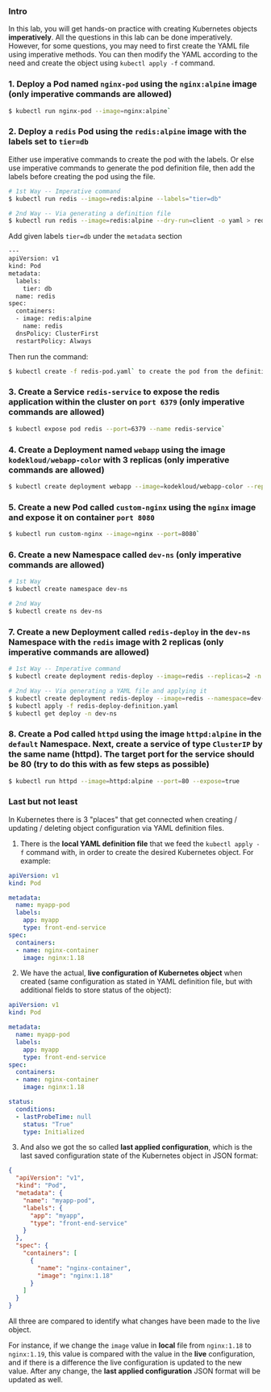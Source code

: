 ### Intro

In this lab, you will get hands-on practice with creating Kubernetes objects **imperatively**. All the questions in this lab can be done imperatively. However, for some questions, you may need to first create the YAML file using imperative methods. You can then modify the YAML according to the need and create the object using `kubectl apply -f` command.

### 1. Deploy a Pod named `nginx-pod` using the `nginx:alpine` image (only imperative commands are allowed)

```bash
$ kubectl run nginx-pod --image=nginx:alpine`
```

### 2. Deploy a `redis` Pod using the  `redis:alpine` image with the labels set to `tier=db`

Either use imperative commands to create the pod with the labels. Or else use imperative commands to generate the pod definition file, then add the labels before creating the pod using the file.

```bash
# 1st Way -- Imperative command
$ kubectl run redis --image=redis:alpine --labels="tier=db"
```

```bash
# 2nd Way -- Via generating a definition file
$ kubectl run redis --image=redis:alpine --dry-run=client -o yaml > redis-pod.yaml
```

Add given labels `tier=db` under the `metadata` section

```bash
---
apiVersion: v1
kind: Pod
metadata:
  labels:
    tier: db
  name: redis
spec:
  containers:
  - image: redis:alpine
    name: redis
  dnsPolicy: ClusterFirst
  restartPolicy: Always
```

Then run the command:

```bash
$ kubectl create -f redis-pod.yaml` to create the pod from the definition file`
```

### 3. Create a Service `redis-service` to expose the redis application within the cluster on `port 6379` (only imperative commands are allowed)

```bash
$ kubectl expose pod redis --port=6379 --name redis-service`
```

### 4. Create a Deployment named `webapp` using the image `kodekloud/webapp-color` with 3 replicas (only imperative commands are allowed)

```bash
$ kubectl create deployment webapp --image=kodekloud/webapp-color --replicas=3`
```

### 5. Create a new Pod called `custom-nginx` using the `nginx` image and expose it on container `port 8080`

```bash
$ kubectl run custom-nginx --image=nginx --port=8080`
```

### 6. Create a new Namespace called `dev-ns` (only imperative commands are allowed)

```bash
# 1st Way
$ kubectl create namespace dev-ns

# 2nd Way
$ kubectl create ns dev-ns
```

### 7. Create a new Deployment called `redis-deploy` in the `dev-ns` Namespace with the `redis` image with 2 replicas (only imperative commands are allowed)

```bash
# 1st Way -- Imperative command
$ kubectl create deployment redis-deploy --image=redis --replicas=2 -n dev-ns
```

```bash
# 2nd Way -- Via generating a YAML file and applying it
$ kubectl create deployment redis-deploy --image=redis --namespace=dev-ns --replicas=2 --dry-run=client -o yaml > redis-deploy-definition.yaml
$ kubectl apply -f redis-deploy-definition.yaml
$ kubectl get deploy -n dev-ns
```

### 8. Create a Pod called `httpd` using the image `httpd:alpine` in the `default` Namespace. Next, create a service of type `ClusterIP` by the same name (httpd). The target port for the service should be 80 (try to do this with as few steps as possible)

```bash
$ kubectl run httpd --image=httpd:alpine --port=80 --expose=true
```

### Last but not least

In Kubernetes there is 3 "places" that get connected when creating / updating / deleting object configuration via YAML definition files.

1. There is the **local YAML definition file** that we feed the `kubectl apply -f` command with, in order to create the desired Kubernetes object. For example:

```yaml
apiVersion: v1
kind: Pod

metadata:
  name: myapp-pod
  labels:
    app: myapp
    type: front-end-service
spec:
  containers:
  - name: nginx-container
    image: nginx:1.18
```

2. We have the actual, **live configuration of Kubernetes object** when created (same configuration as stated in YAML definition file, but with additional fields to store status of the object):

```yaml
apiVersion: v1
kind: Pod

metadata:
  name: myapp-pod
  labels:
    app: myapp
    type: front-end-service
spec:
  containers:
  - name: nginx-container
    image: nginx:1.18

status:
  conditions:
  - lastProbeTime: null
    status: "True"
    type: Initialized
```

3. And also we got the so called **last applied configuration**, which is the last saved configuration state of the Kubernetes object in JSON format:

```json
{
  "apiVersion": "v1",
  "kind": "Pod",
  "metadata": {
    "name": "myapp-pod",
    "labels": {
      "app": "myapp",
      "type": "front-end-service"
    }
  },
  "spec": {
    "containers": [
      {
        "name": "nginx-container",
        "image": "nginx:1.18"
      }
    ]
  }
}
```

All three are compared to identify what changes have been made to the live object.

For instance, if we change the `image` value in **local** file from `nginx:1.18` to `nginx:1.19`, this value is compared with the value in the **live** configuration, and if there is a difference the live configuration is updated to the new value. After any change, the **last applied configuration** JSON format will be updated as well.
